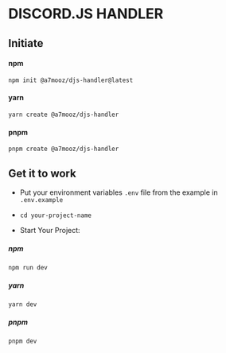 # DISCORD.JS HANDLER

## Initiate

#### npm

```
npm init @a7mooz/djs-handler@latest
```

#### yarn

```
yarn create @a7mooz/djs-handler
```

#### pnpm

```
pnpm create @a7mooz/djs-handler
```

## Get it to work

-   Put your environment variables `.env` file from the example in `.env.example`

-   `cd your-project-name`

-   Start Your Project:

##### npm

```
npm run dev
```

##### yarn

```
yarn dev
```

##### pnpm

```
pnpm dev
```
